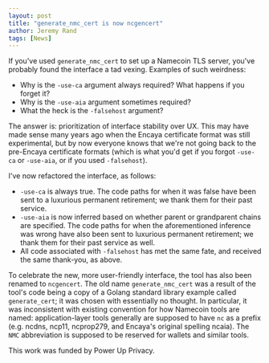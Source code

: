 ```yaml
---
layout: post
title: "generate_nmc_cert is now ncgencert"
author: Jeremy Rand
tags: [News]
---
```


If you've used `generate_nmc_cert` to set up a Namecoin TLS server, you've probably found the interface a tad vexing. Examples of such weirdness:

* Why is the `-use-ca` argument always required? What happens if you forget it?
* Why is the `-use-aia` argument sometimes required?
* What the heck is the `-falsehost` argument?

The answer is: prioritization of interface stability over UX. This may have made sense many years ago when the Encaya certificate format was still experimental, but by now everyone knows that we're not going back to the pre-Encaya certificate formats (which is what you'd get if you forgot `-use-ca` or `-use-aia`, or if you used `-falsehost`).

I've now refactored the interface, as follows:

* `-use-ca` is always true. The code paths for when it was false have been sent to a luxurious permanent retirement; we thank them for their past service.
* `-use-aia` is now inferred based on whether parent or grandparent chains are specified. The code paths for when the aforementioned inference was wrong have also been sent to luxurious permanent retirement; we thank them for their past service as well.
* All code associated with `-falsehost` has met the same fate, and received the same thank-you, as above.

To celebrate the new, more user-friendly interface, the tool has also been renamed to `ncgencert`. The old name `generate_nmc_cert` was a result of the tool's code being a copy of a Golang standard library example called `generate_cert`; it was chosen with essentially no thought. In particular, it was inconsistent with existing convention for how Namecoin tools are named: application-layer tools generally are supposed to have `nc` as a prefix (e.g. ncdns, ncp11, ncprop279, and Encaya's original spelling ncaia). The `NMC` abbreviation is supposed to be reserved for wallets and similar tools.

This work was funded by Power Up Privacy.
